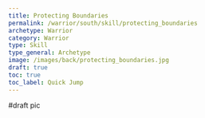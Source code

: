 ```yaml
---
title: Protecting Boundaries
permalink: /warrior/south/skill/protecting_boundaries
archetype: Warrior
category: Warrior
type: Skill
type_general: Archetype
image: /images/back/protecting_boundaries.jpg
draft: true
toc: true
toc_label: Quick Jump
---
```

#draft pic
